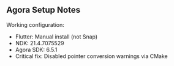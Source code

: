 ## Agora Setup Notes
Working configuration:
- Flutter: Manual install (not Snap) <!--because you will get C++ & CMake building error if you installed with snap-->
- NDK: 21.4.7075529
- Agora SDK: 6.5.1
- Critical fix: Disabled pointer conversion warnings via CMake

